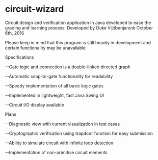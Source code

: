 # circuit-wizard
Circuit design and verification application in Java developed to ease the grading and learning process.
Developed by Duke Vijitbenjaronk October 6th, 2016

Please keep in mind that this program is still heavily in development and certain functionality may be unavailable

Specifications

  --Gate logic and connection is a double-linked directed graph
  
  --Automatic snap-to-gate functionality for readability
  
  --Speedy implementation of all basic logic gates
  
  --Implemented in lightweight, fast Java Swing UI
  
  --Circuit I/O display available
  
Plans
  
  --Diagnostic view with current visualization in test cases
  
  --Cryptographic verification using trapdoor function for easy submission
  
  --Ability to simulate circuit with infinite loop detection
  
  --Implementation of non-primitive circuit elements
